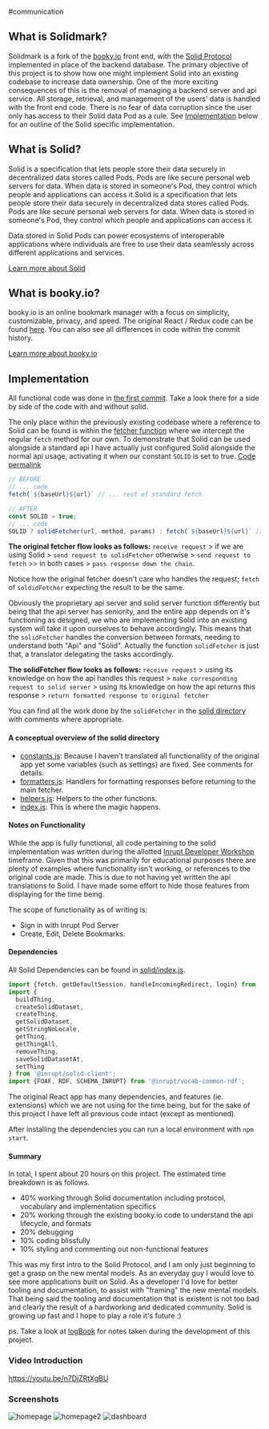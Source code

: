#communication

## What is Solidmark?
Solidmark is a fork of the [booky.io](#what-is-bookyio) front end, with the [Solid Protocol](#what-is-solid) implemented in place of the backend database.
The primary objective of this project is to show how one might implement Solid into an existing codebase to increase data ownership. One of the more exciting consequences
of this is the removal of managing a backend server and api service. All storage, retrieval, and management of the users' data
is handled with the front end code. There is no fear of data corruption since the user only has access to their Solid data Pod
as a rule. See [Implementation](#implementation) below for an outline of the Solid specific implementation.

## What is Solid?
Solid is a specification that lets people store their data securely in decentralized data stores called Pods. Pods are like secure personal web servers for data. When data is stored in someone's Pod, they control which people and applications can access it.Solid is a specification that lets people store their data securely in decentralized data stores called Pods. Pods are like secure personal web servers for data. When data is stored in someone's Pod, they control which people and applications can access it.

Data stored in Solid Pods can power ecosystems of interoperable applications where individuals are free to use their data seamlessly across different applications and services.

[Learn more about Solid](https://solidprotocol.org)
## What is booky.io?
booky.io is an online bookmark manager with a focus on simplicity, customizable, privacy, and speed.
The original React / Redux code can be found [here](https://github.com/nthiebes/booky.io). You can also see all differences in code within the commit history.

[Learn more about booky.io](https://booky.io/about)

## Implementation
All functional code was done in [the first commit](https://github.com/yserkez/solidmark/commit/963842f7c12100fef2e5affebb6607b170a2b5c7). Take a look there for a side by side of the code with and without solid.

The only place within the previously existing codebase where a reference to Solid can be found is within the [fetcher function](_source/_utils/fetcher/index.js) where we
intercept the regular `fetch` method for our own. To demonstrate that Solid can be used alongside a standard api I have actually just configured Solid alongside the normal api usage, activating it when our constant `SOLID` is set to true. [Code permalink](https://github.com/yserkez/solidmark/blob/1d44d1efcfb6da0742661d5a56f2f16486b39f98/_source/_utils/fetcher/index.js#L70)
```javascript
// BEFORE
// ... code
fetch(`${baseUrl}${url}` // ... rest of standard fetch

// AFTER
const SOLID = true;
// ... code
SOLID ? solidFetcher(url, method, params) : fetch(`${baseUrl}${url}` // ... rest of standard fetch
```
**The original fetcher flow looks as follows:**
`receive request` > if we are using Solid > `send request to solidFetcher` otherwise > `send request to fetch` >> in both cases > `pass response down the chain`.

Notice how the original fetcher doesn't care who handles the request; `fetch` of `soldidFetcher` expecting the result to be the same.

Obviously the proprietary api server and solid server function differently but being that the api server has seniority, and the
entire app depends on it's functioning as designed, we who are implementing Solid into an existing system will take it upon ourselves to 
behave accordingly. This means that the `solidFetcher` handles the conversion between formats, needing to understand both "Api" and "Solid".
Actually the function `solidFetcher` is just that, a translator delegating the tasks accordingly.

**The solidFetcher flow looks as follows:**
`receive request` > using its knowledge on how the api handles this request > `make corresponding request to solid server` > using
its knowledge on how the api returns this response > `return formatted response to original fetcher`

You can find all the work done by the `solidFetcher` in the [solid directory](_source/_utils/fetcher/solid) with comments where appropriate.

#### A conceptual overview of the solid directory
- [constants.js](_source/_utils/fetcher/solid/constants.js): Because I haven't translated all functionallity of the original app yet some variables (such as settings) are fixed. See comments for details.
- [formatters.js](_source/_utils/fetcher/solid/formatters.js): Handlers for formatting responses before returning to the main fetcher.
- [helpers.js](_source/_utils/fetcher/solid/helpers.js): Helpers to the other functions.
- [index.js](_source/_utils/fetcher/solid/index.js): This is where the magic happens.


#### Notes on Functionality
While the app is fully functional, all code pertaining to the solid implementation was written during the allotted [Inrupt Developer Workshop](https://workshop.inrupt.com) timeframe. Given that this was primarily for educational purposes there are plenty of examples where
functionality isn't working, or references to the original code are made. This is due to not having yet written the api translations to Solid. I have made some effort to hide those features from displaying for the time being.

The scope of functionality as of writing is:
- Sign in with Inrupt Pod Server
- Create, Edit, Delete Bookmarks.

#### Dependencies
All Solid Dependencies can be found in [solid/index.js](_source/_utils/fetcher/solid/index.js).
```javascript
import {fetch, getDefaultSession, handleIncomingRedirect, login} from '@inrupt/solid-client-authn-browser';
import {
  buildThing,
  createSolidDataset,
  createThing,
  getSolidDataset,
  getStringNoLocale,
  getThing,
  getThingAll,
  removeThing,
  saveSolidDatasetAt,
  setThing
} from '@inrupt/solid-client';
import {FOAF, RDF, SCHEMA_INRUPT} from '@inrupt/vocab-common-rdf';
```
The original React app has many dependencies, and features (ie. extensions) which we are not using for the time being, but for the sake of this project
I have left all previous code intact (except as mentioned).

After installing the dependencies you can run a local environment with `npm start`.

#### Summary
In total, I spent about 20 hours on this project. The estimated time breakdown is as follows.
- 40% working through Solid documentation including protocol, vocabulary and implementation specifics 
- 20% working through the existing booky.io code to understand the api lifecycle, and formats
- 20% debugging
- 10% coding blissfully
- 10% styling and commenting out non-functional features

This was my first intro to the Solid Protocol, and I am only just
beginning to get a grasp on the new mental models. As an everyday guy I would love to see more applications built on Solid. As a developer I'd love for better tooling and documentation, to assist with "framing" the new mental models. That being said the 
tooling and documentation that is existent is not too bad and clearly the result of a hardworking and dedicated community. Solid is growing up fast and I hope to play a role it's future :)


ps. Take a look at [logBook](logBook) for notes taken during the development of this project.

### Video Introduction
https://youtu.be/n7DjZRtXgBU
### Screenshots
![homepage](_source/_assets/screenshotHome.png)
![homepage2](_source/_assets/screenshotHome2.png)
![dashboard](_source/_assets/screenshotDash.png)

